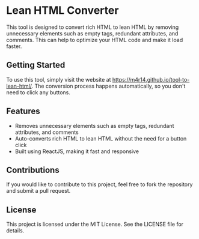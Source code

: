 # Lean HTML Converter
This tool is designed to convert rich HTML to lean HTML by removing unnecessary elements such as empty tags, redundant attributes, and comments. This can help to optimize your HTML code and make it load faster.

## Getting Started
To use this tool, simply visit the website at https://m4r14.github.io/tool-to-lean-html/. The conversion process happens automatically, so you don't need to click any buttons.

## Features
- Removes unnecessary elements such as empty tags, redundant attributes, and comments
- Auto-converts rich HTML to lean HTML without the need for a button click
- Built using ReactJS, making it fast and responsive

## Contributions
If you would like to contribute to this project, feel free to fork the repository and submit a pull request.

## License
This project is licensed under the MIT License. See the LICENSE file for details.